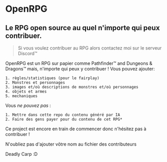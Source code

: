 # OpenRPG
## Le RPG open source au quel n'importe qui peux contribuer.
> Si vous voulez contribuer au RPG alors contactez moi sur le serveur Discord™

OpenRPG est un RPG sur papier comme Pathfinder™ and Dungeons & Dragons™ mais, n'importe qui peux y contribuer !
 Vous pouvez ajouter:
```
1. règles/statistiques (pour le fairplay)
2. Monstres et personnages
3. images et/où descriptions de monstres et/où personnages
4. objets et armes
5. mechaniques
```

Vous _ne pouvez pas_ :
```
1. Mettre dans cette repo du contenu généré par IA
2. Faire des gens payer pour du contenu de cet RPG*
```

Ce project est encore en train de commencer donc n'hésitez pas à contribuer !

N'oubliez pas d'ajouter vôtre nom au fichier des contributeurs

Deadly Carp :D


